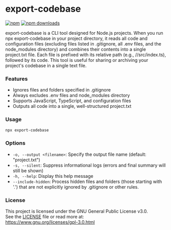 # export-codebase
[![npm](https://img.shields.io/npm/v/export-codebase)](https://www.npmjs.com/package/export-codebase)
[![npm downloads](https://img.shields.io/npm/dm/export-codebase)](https://www.npmjs.com/package/export-codebase)

export-codebase is a CLI tool designed for Node.js projects. When you run npx export-codebase in your project directory, it reads all code and configuration files (excluding files listed in .gitignore, all .env files, and the node_modules directory) and combines their contents into a single project.txt file. Each file is prefixed with its relative path (e.g., //src/index.ts), followed by its code. This tool is useful for sharing or archiving your project's codebase in a single text file.

### Features

- Ignores files and folders specified in .gitignore
- Always excludes .env files and node_modules directory
- Supports JavaScript, TypeScript, and configuration files
- Outputs all code into a single, well-structured project.txt

### Usage

```bash
npx export-codebase
```

### Options

- `-o, --output <filename>`: Specify the output file name (default: "project.txt")
- `-s, --silent`: Suppress informational logs (errors and final summary will still be shown)
- `-h, --help`: Display this help message
- `--include-hidden`: Process hidden files and folders (those starting with '.')
  that are not explicitly ignored by .gitignore or other rules.

### License

This project is licensed under the GNU General Public License v3.0.  
See the [LICENSE](./LICENSE) file or read more at:  
https://www.gnu.org/licenses/gpl-3.0.html
